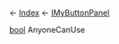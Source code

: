 ← [Index](Api-Index) ← [IMyButtonPanel](SpaceEngineers.Game.ModAPI.Ingame.IMyButtonPanel)

[bool](System.Boolean) AnyoneCanUse
